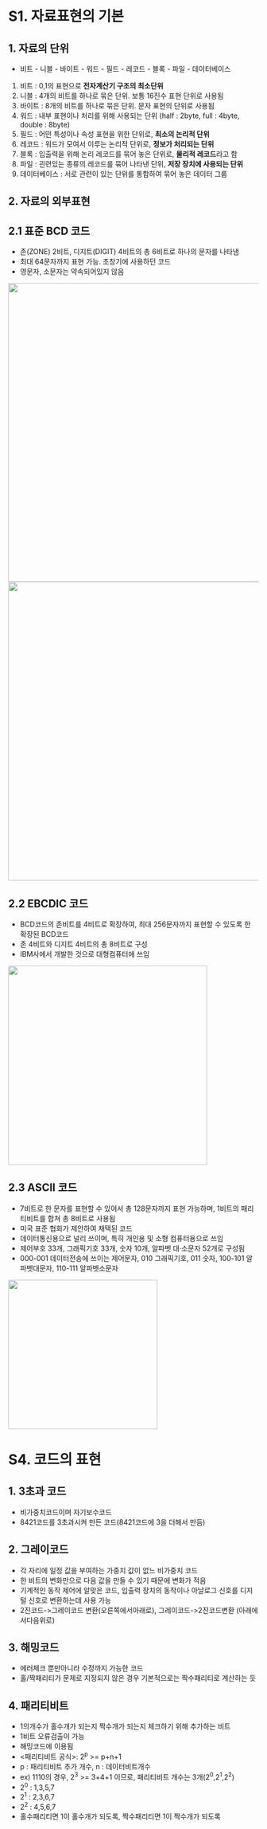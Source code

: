 # S1. 자료표현의 기본
## 1. 자료의 단위
- 비트 - 니블 - 바이트 - 워드 - 필드 - 레코드 - 블록 - 파일 - 데이터베이스
1) 비트 : 0,1의 표현으로 **전자계산기 구조의 최소단위**
2) 니블 : 4개의 비트를 하나로 묶은 단위. 보통 16진수 표현 단위로 사용됨
3) 바이트 : 8개의 비트를 하나로 묶은 단위. 문자 표현의 단위로 사용됨
4) 워드 : 내부 표현이나 처리를 위해 사용되는 단위 (half : 2byte, full : 4byte, double : 8byte)
5) 필드 : 어떤 특성이나 속성 표현을 위한 단위로, **최소의 논리적 단위**
6) 레코드 : 워드가 모여서 이루는 논리적 단위로, **정보가 처리되는 단위**
7) 블록 : 입출력을 위해 논리 레코드를 묶어 놓은 단위로, **물리적 레코드**라고 함
8) 파일 : 괸련있는 종류의 레코드를 묶어 나타낸 단위, **저장 장치에 사용되는 단위**
9) 데이터베이스 : 서로 관련이 있는 단위를 통합하여 묶어 놓은 데이터 그룹

## 2. 자료의 외부표현
## 2.1 표준 BCD 코드
- 존(ZONE) 2비트, 디지트(DIGIT) 4비트의 총 6비트로 하나의 문자를 나타냄
- 최대 64문자까지 표현 가능. 초창기에 사용하던 코드
- 영문자, 소문자는 약속되어있지 않음
 <img width="600" src="https://user-images.githubusercontent.com/29009929/152633707-52e6b803-698e-46f0-ab14-1166475407d6.png">
 <img width="600" src="https://user-images.githubusercontent.com/29009929/152633803-cb33c5de-26e6-479d-a643-af172fb54a5c.png">

## 2.2 EBCDIC 코드
- BCD코드의 존비트를 4비트로 확장하여, 최대 256문자까지 표현할 수 있도록 한 확장된 BCD코드
- 존 4비트와 디지트 4비트의 총 8비트로 구성
- IBM사에서 개발한 것으로 대형컴퓨터에 쓰임
<img width="400" src="https://user-images.githubusercontent.com/29009929/152633813-346cbdca-dc36-4191-a1a3-9eb7b2266ecf.png">

## 2.3 ASCII 코드
- 7비트로 한 문자를 표현할 수 있어서 총 128문자까지 표현 가능하며, 1비트의 패리티비트를 합쳐 총 8비트로 사용됨
- 미국 표준 협회가 제안하여 채택된 코드
- 데이터통신용으로 널리 쓰이며, 특히 개인용 및 소형 컴퓨터용으로 쓰임
- 제어부호 33개, 그래픽기호 33개, 숫자 10개, 알파벳 대·소문자 52개로 구성됨
- 000-001 데이터전송에 쓰이는 제어문자, 010 그래픽기호, 011 숫자, 100-101 알파벳대문자, 110-111 알파벳소문자
<img width="300" src="https://user-images.githubusercontent.com/29009929/152633912-337031f3-35e1-455c-8263-98359f2f4d01.png">

# S4. 코드의 표현
## 1. 3초과 코드
- 비가중치코드이며 자기보수코드
- 8421코드를 3초과시켜 만든 코드(8421코드에 3을 더해서 만듬)
## 2. 그레이코드 
- 각 자리에 일정 값을 부여하는 가중치 값이 없느 비가중치 코드
- 한 비트의 변화만으로 다음 값을 만들 수 있기 때문에 변화가 적음
- 기계적인 동작 제어에 알맞은 코드, 입출력 장치의 동작이나 아날로그 신호를 디지털 신호로 변환하는데 사용 가능
- 2진코드->그레이코드 변환(오른쪽에서아래로), 그레이코드->2진코드변환 (아래에서다음위로)
## 3. 해밍코드
- 에러체크 뿐만아니라 수정까지 가능한 코드
- 홀/짝패리티가 문제로 지정되지 않은 경우 기본적으로는 짝수패리티로 계산하는 듯
## 4. 패리티비트 
- 1의개수가 홀수개가 되는지 짝수개가 되는지 체크하기 위해 추가하는 비트
- 1비트 오류검출이 가능
- 해밍코드에 이용됨
- <패리티비트 공식>: 2<sup>p</sup> >= p+n+1
- p : 패리티비트 추가 개수, n : 데이터비트개수
- ex) 1110의 경우, 2<sup>3</sup> >= 3+4+1 이므로, 패리티비트 개수는 3개(2<sup>0</sup>,2<sup>1</sup>,2<sup>2</sup>)
- 2<sup>0</sup> : 1,3,5,7
- 2<sup>1</sup> : 2,3,6,7
- 2<sup>2</sup> : 4,5,6,7
- 홀수패리티면 1이 홀수개가 되도록, 짝수패리티면 1이 짝수개가 되도록
